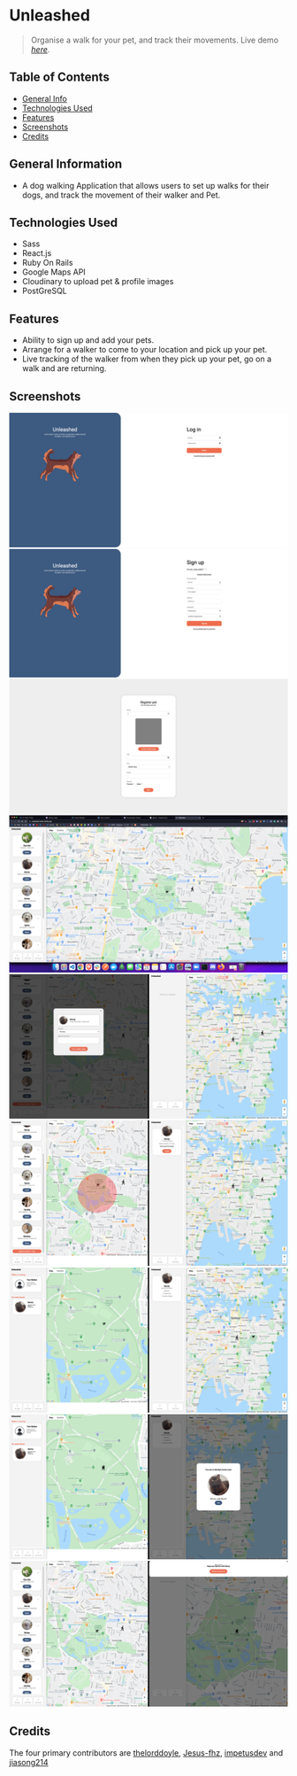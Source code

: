 # Unleashed
> Organise a walk for your pet, and track their movements.
> Live demo [_here_](https://unleashed-client.netlify.app). 

## Table of Contents
* [General Info](#general-information)
* [Technologies Used](#technologies-used)
* [Features](#features)
* [Screenshots](#screenshots)
* [Credits](#credits)
<!-- * [License](#license) -->

## General Information
- A dog walking Application that allows users to set up walks for 
their dogs, and track the movement of their walker and Pet. 

## Technologies Used
- Sass
- React.js
- Ruby On Rails
- Google Maps API
- Cloudinary to upload pet & profile images
- PostGreSQL

## Features
- Ability to sign up and add your pets. 
- Arrange for a walker to come to your location and pick up your pet. 
- Live tracking of the walker from when they pick up your pet, go on a walk and are returning. 

## Screenshots
![](images/login.png)
![](images/signup.png)
![](images/addpet.png)
![](images/homepage.png)
![](images/organisewalk.png)
![](images/looking-walker.png)
![](images/walker-found.png)
![](images/tracking-walker.png)
![](images/finish-walk.png)



## Credits
The four primary contributors are [thelorddoyle](https://github.com/thelorddoyle/), [Jesus-fhz](https://github.com/Jesus-fhz), [impetusdev](https://github.com/impetusdev) and [jiasong214](https://github.com/jiasong214)
